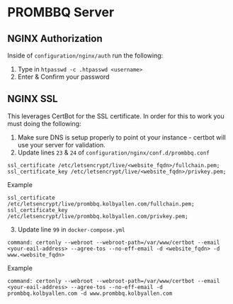# PROMBBQ Server

## NGINX Authorization

Inside of `configuration/nginx/auth` run the following:

1. Type in `htpasswd -c .htpasswd <username>`
2. Enter & Confirm your password

## NGINX SSL

This leverages CertBot for the SSL certificate. In order for this to work you must doing the following:

1. Make sure DNS is setup properly to point ot your instance - certbot will use your server for validation.
2. Update lines `23` & `24` of `configuration/nginx/conf.d/prombbq.conf`

```
ssl_certificate /etc/letsencrypt/live/<website_fqdn>/fullchain.pem;
ssl_certificate_key /etc/letsencrypt/live/<website_fqdn>/privkey.pem;
```

Example

```
ssl_certificate /etc/letsencrypt/live/prombbq.kolbyallen.com/fullchain.pem;
ssl_certificate_key /etc/letsencrypt/live/prombbq.kolbyallen.com/privkey.pem;
```

3. Update line `99` in `docker-compose.yml`

```
command: certonly --webroot --webroot-path=/var/www/certbot --email <your-eail-address> --agree-tos --no-eff-email -d <website_fqdn> -d www.<website_fqdn>
```

Example

```
command: certonly --webroot --webroot-path=/var/www/certbot --email <your-eail-address> --agree-tos --no-eff-email -d prombbq.kolbyallen.com -d www.prombbq.kolbyallen.com
```